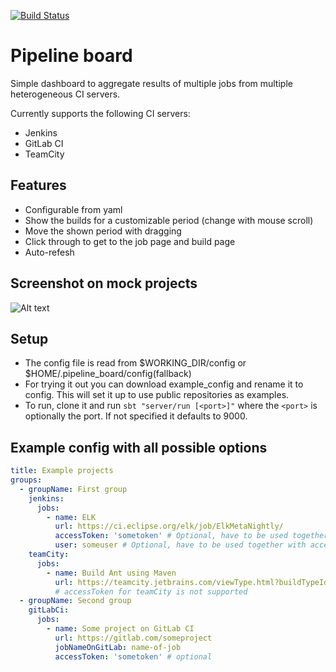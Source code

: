 [![Build Status](https://travis-ci.org/kszilagyi/pipeline-board.svg?branch=master)](https://travis-ci.org/kszilagyi/pipeline-board)

# Pipeline board
Simple dashboard to aggregate results of multiple jobs from multiple heterogeneous CI servers.

Currently supports the following CI servers:
* Jenkins
* GitLab CI
* TeamCity

## Features
* Configurable from yaml
* Show the builds for a customizable period (change with mouse scroll)
* Move the shown period with dragging
* Click through to get to the job page and build page
* Auto-refesh

## Screenshot on mock projects
![Alt text](https://user-images.githubusercontent.com/29373148/34178037-b3852d50-e4fd-11e7-8b65-15cce0e97dd5.png)

## Setup
* The config file is read from $WORKING_DIR/config or $HOME/.pipeline_board/config(fallback)
* For trying it out you can download example_config and rename it to config.
This will set it up to use public repositories as examples.
* To run, clone it and run `sbt "server/run [<port>]"` where the `<port>` is optionally the port. If not specified it defaults to 9000.

## Example config with all possible options
```yaml
title: Example projects
groups:
  - groupName: First group
    jenkins:
      jobs:
        - name: ELK
          url: https://ci.eclipse.org/elk/job/ElkMetaNightly/
          accessToken: 'sometoken' # Optional, have to be used together with user
          user: someuser # Optional, have to be used together with accessToken
    teamCity:
      jobs:
        - name: Build Ant using Maven
          url: https://teamcity.jetbrains.com/viewType.html?buildTypeId=ApacheAnt_BuildAntUsingMave
          # accessToken for teamCity is not supported
  - groupName: Second group     
    gitLabCi:
      jobs:
        - name: Some project on GitLab CI
          url: https://gitlab.com/someproject
          jobNameOnGitLab: name-of-job
          accessToken: 'sometoken' # optional

```



